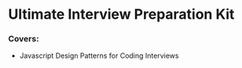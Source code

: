# Ultimate Interview Preparation Kit


### Covers:

- Javascript Design Patterns for Coding Interviews
